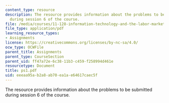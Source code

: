 ```yaml
---
content_type: resource
description: The resource provides information about the problems to be submitted
  during session 6 of the course.
file: /media/courses/11-128-information-technology-and-the-labor-market-spring-2005/eeeaa95ab2a8ab70ea1ae64617caec5f_ps1.pdf
file_type: application/pdf
learning_resource_types:
- Assignments
license: https://creativecommons.org/licenses/by-nc-sa/4.0/
ocw_type: OCWFile
parent_title: Assignments
parent_type: CourseSection
parent_uid: ff47a72e-6c38-11b3-c459-f258994d461e
resourcetype: Document
title: ps1.pdf
uid: eeeaa95a-b2a8-ab70-ea1a-e64617caec5f
---
```

The resource provides information about the problems to be submitted during session 6 of the course.